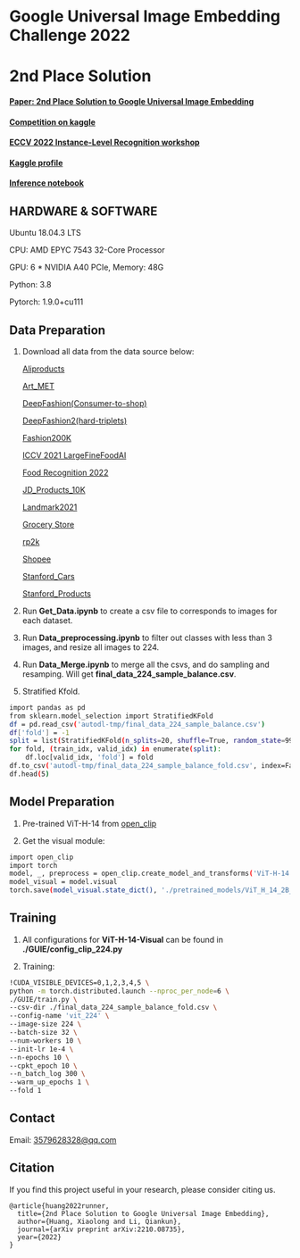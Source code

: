 # Google Universal Image Embedding Challenge 2022
# 2nd Place Solution
#### [Paper: 2nd Place Solution to Google Universal Image Embedding](https://arxiv.org/abs/2210.08735)
#### [Competition on kaggle](https://www.kaggle.com/competitions/google-universal-image-embedding/)
#### [ECCV 2022 Instance-Level Recognition workshop](https://ilr-workshop.github.io/ECCVW2022/)
#### [Kaggle profile](https://www.kaggle.com/w3579628328)
#### [Inference notebook](https://www.kaggle.com/code/w3579628328/2nd-place-solution)

## HARDWARE & SOFTWARE

Ubuntu 18.04.3 LTS

CPU: AMD EPYC 7543 32-Core Processor

GPU: 6 * NVIDIA A40 PCIe, Memory: 48G

Python: 3.8

Pytorch: 1.9.0+cu111

## Data Preparation
1. Download all data from the data source below:

    [Aliproducts](https://tianchi.aliyun.com/competition/entrance/231780/introduction)
    
    [Art_MET](https://www.kaggle.com/datasets/dschettler8845/the-met-dataset)
    
    [DeepFashion(Consumer-to-shop)](https://www.kaggle.com/datasets/sangamman/deepfashion-consumer-to-shop-training)
    
    [DeepFashion2(hard-triplets)](https://www.kaggle.com/datasets/sangamman/deepfashion2-hard-triplets)
    
    [Fashion200K](https://www.kaggle.com/datasets/mayukh18/fashion200k-dataset)
    
    [ICCV 2021 LargeFineFoodAI](https://www.kaggle.com/competitions/largefinefoodai-iccv-recognition/data)
    
    [Food Recognition 2022](https://www.kaggle.com/datasets/sainikhileshreddy/food-recognition-2022)
    
    [JD_Products_10K](https://www.kaggle.com/c/products-10k)
    
    [Landmark2021](https://www.kaggle.com/competitions/landmark-retrieval-2021)
    
    [Grocery Store](https://github.com/marcusklasson/GroceryStoreDataset)
    
    [rp2k](https://www.pinlandata.com/rp2k_dataset/)
    
    [Shopee](https://www.kaggle.com/competitions/shopee-product-matching)
    
    [Stanford_Cars](https://ai.stanford.edu/~jkrause/cars/car_dataset.html)
    
    [Stanford_Products](https://cvgl.stanford.edu/projects/lifted_struct/)

2. Run **Get_Data.ipynb** to create a csv file to corresponds to images for each dataset.

3. Run **Data_preprocessing.ipynb** to filter out classes with less than 3 images, and resize all images to 224.

4. Run **Data_Merge.ipynb** to merge all the csvs, and do sampling and resamping. Will get **final_data_224_sample_balance.csv**. 

5. Stratified Kfold.
```bash
import pandas as pd
from sklearn.model_selection import StratifiedKFold
df = pd.read_csv('autodl-tmp/final_data_224_sample_balance.csv')
df['fold'] = -1
split = list(StratifiedKFold(n_splits=20, shuffle=True, random_state=999).split(df, df['new_labels']))
for fold, (train_idx, valid_idx) in enumerate(split):
    df.loc[valid_idx, 'fold'] = fold
df.to_csv('autodl-tmp/final_data_224_sample_balance_fold.csv', index=False)
df.head(5)
```

## Model Preparation
1. Pre-trained ViT-H-14 from [open_clip](https://github.com/mlfoundations/open_clip)

2. Get the visual module:
```bash
import open_clip
import torch
model, _, preprocess = open_clip.create_model_and_transforms('ViT-H-14', pretrained='laion2b_s32b_b79k', cache_dir='./pretrained_models')
model_visual = model.visual
torch.save(model_visual.state_dict(), './pretrained_models/ViT_H_14_2B_vision_model.pt')
```

## Training
1. All configurations for **ViT-H-14-Visual** can be found in **./GUIE/config_clip_224.py**

2. Training:
```bash
!CUDA_VISIBLE_DEVICES=0,1,2,3,4,5 \
python -m torch.distributed.launch --nproc_per_node=6 \
./GUIE/train.py \
--csv-dir ./final_data_224_sample_balance_fold.csv \
--config-name 'vit_224' \
--image-size 224 \
--batch-size 32 \
--num-workers 10 \
--init-lr 1e-4 \
--n-epochs 10 \
--cpkt_epoch 10 \
--n_batch_log 300 \
--warm_up_epochs 1 \
--fold 1
```

## Contact
Email: 3579628328@qq.com

## Citation
If you find this project useful in your research, please consider citing us.
```
@article{huang2022runner,
  title={2nd Place Solution to Google Universal Image Embedding},
  author={Huang, Xiaolong and Li, Qiankun},
  journal={arXiv preprint arXiv:2210.08735},
  year={2022}
}
```
